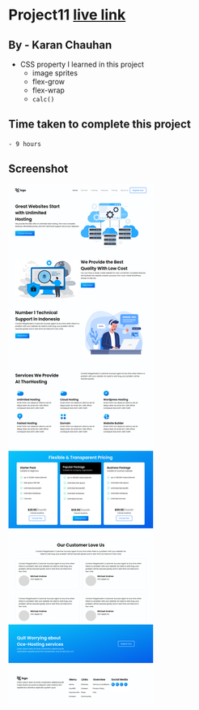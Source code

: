 # Project11 [live link](https://css-projects-11.netlify.app/)

## By - Karan Chauhan

- CSS property I learned in this project
    - image sprites
    - flex-grow
    - flex-wrap
    - `calc()`

## Time taken to complete this project
    - 9 hours

## Screenshot
![image](project11.png)